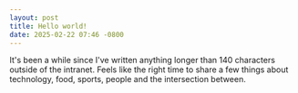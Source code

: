 ```yaml
---
layout: post
title: Hello world!
date: 2025-02-22 07:46 -0800
---
```

It's been a while since I've written anything longer than 140 characters outside of the intranet. Feels like the right time to share a few things about technology, food, sports, people and the intersection between.



